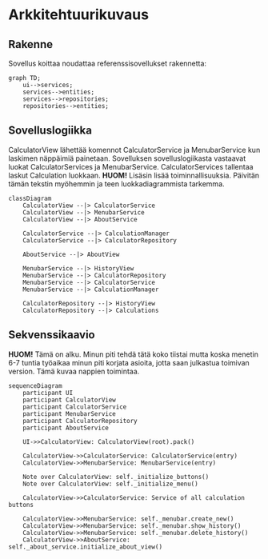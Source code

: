 # Arkkitehtuurikuvaus

## Rakenne

Sovellus koittaa noudattaa referenssisovellukset rakennetta:

```mermaid
graph TD;
    ui-->services;
    services-->entities;
    services-->repositories;
    repositories-->entities;
```

## Sovelluslogiikka

CalculatorView lähettää komennot CalculatorService ja MenubarService kun laskimen näppäimiä painetaan. Sovelluksen sovelluslogiikasta vastaavat luokat CalculatorServices ja MenubarService. CalculatorServices tallentaa laskut Calculation luokkaan. **HUOM!** Lisäsin lisää toiminnallisuuksia. Päivitän tämän tekstin myöhemmin ja teen luokkadiagrammista tarkemma.


```mermaid
classDiagram
    CalculatorView --|> CalculatorService
    CalculatorView --|> MenubarService
    CalculatorView --|> AboutService

    CalculatorService --|> CalculationManager
    CalculatorService --|> CalculatorRepository

    AboutService --|> AboutView

    MenubarService --|> HistoryView
    MenubarService --|> CalculatorRepository
    MenubarService --|> CalculatorService
    MenubarService --|> CalculationManager

    CalculatorRepository --|> HistoryView
    CalculatorRepository --|> Calculations
```

## Sekvenssikaavio

**HUOM!** Tämä on alku. Minun piti tehdä tätä koko tiistai mutta koska menetin 6-7 tuntia työaikaa minun piti korjata asioita, jotta saan julkastua toimivan version. Tämä kuvaa nappien toimintaa.

```mermaid
sequenceDiagram
    participant UI
    participant CalculatorView
    participant CalculatorService
    participant MenubarService
    participant CalculatorRepository
    participant AboutService

    UI->>CalculatorView: CalculatorView(root).pack()

    CalculatorView->>CalculatorService: CalculatorService(entry)
    CalculatorView->>MenubarService: MenubarService(entry)

    Note over CalculatorView: self._initialize_buttons()
    Note over CalculatorView: self._initialize_menu()

    CalculatorView->>CalculatorService: Service of all calculation buttons

    CalculatorView->>MenubarService: self._menubar.create_new()
    CalculatorView->>MenubarService: self._menubar.show_history()
    CalculatorView->>MenubarService: self._menubar.delete_history()
    CalculatorView->>AboutService: self._about_service.initialize_about_view()
```